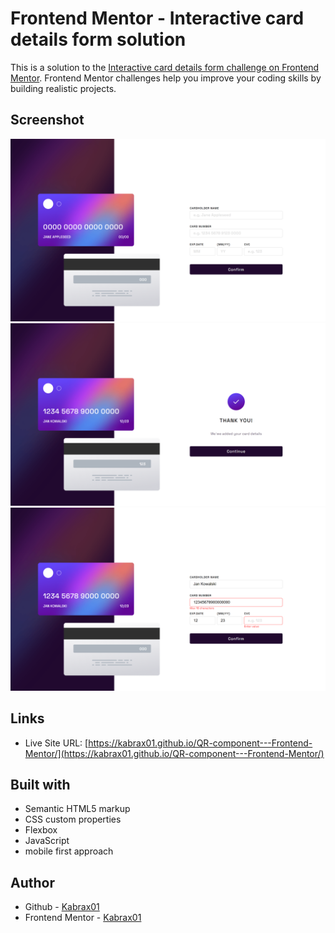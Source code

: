# Frontend Mentor - Interactive card details form solution

This is a solution to the [Interactive card details form challenge on Frontend Mentor](https://www.frontendmentor.io/challenges/interactive-card-details-form-XpS8cKZDWw). Frontend Mentor challenges help you improve your coding skills by building realistic projects. 


## Screenshot

![](/images/start.png)
![](/images/finish.png)
![](/images/active.png)

## Links


- Live Site URL: [https://kabrax01.github.io/QR-component---Frontend-Mentor/](https://kabrax01.github.io/QR-component---Frontend-Mentor/)


## Built with

- Semantic HTML5 markup
- CSS custom properties
- Flexbox
- JavaScript
- mobile first approach

## Author

- Github - [Kabrax01](https://github.com/Kabrax01)
- Frontend Mentor - [Kabrax01](https://www.frontendmentor.io/profile/Kabrax01)
